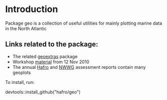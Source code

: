# Introduction

Package geo is a collection of useful utilities for mainly plotting marine data in the North Atlantic

## Links related to the package:

* The related <a href="http://geoextras.r-forge.r-project.org">geoextras</a> package
* Workshop <a href="http://www.hafro.is/~arnima/r/2010-11/">material</a> from 12 Nov 2010
* The annual <a href="http://www.hafro.is/undir.php?ID=26&REF=4">Hafro</a> and  <a href="http://ices.dk/community/groups/Pages/NWWG.aspx">NWWG</a> assessment reports contain many geoplots


To install, run:

   devtools::install_github("hafro/geo")

